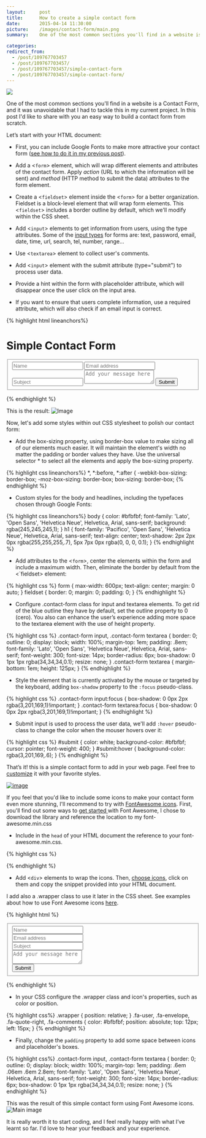 ```yaml
---
layout:     post
title:      How to create a simple contact form
date:       2015-04-14 11:30:00
picture:    /images/contact-form/main.png
summary:    One of the most common sections you'll find in a website is a Contact Form, and it was unavoidable that I had to tackle this in my current project. In this post I'd like to share with you an easy way to build a contact form from scratch. 

categories: 
redirect_from:
  - /post/109767703457
  - /post/109767703457/
  - /post/109767703457/simple-contact-form
  - /post/109767703457/simple-contact-form/
---
```

<div class="center">
  <img src="/images/contact-form/main.png">
</div>

One of the most common sections you'll find in a website is a Contact Form, and it was unavoidable that I had to tackle this in my current project. In this post I'd like to share with you an easy way to build a contact form from scratch. 

Let’s start with your HTML document:

* First, you can include Google Fonts to make more attractive your contact form ([see how to do it in my previous post](http://karlajaramillo.github.io/2015/03/16/make-beatuful-websites-using-google-fonts/)).

* Add a &lt;`form`&gt; element, which will wrap different elements and attributes of the contact form. Apply _action_ (URL to which the information will be sent) and _method_ (HTTP method to submit the data) attributes to the form element.

* Create a &lt;`fieldset`&gt; element inside the &lt;`form`&gt; for a better organization. Fieldset is a block-level element that will wrap form elements. This &lt;`fieldset`&gt; includes a border outline by default, which we'll modify within the CSS sheet.

* Add &lt;`input`&gt; elements to get information from users, using the type attributes. Some of the [input types](http://html5doctor.com/html5-forms-input-types/) for forms are: text, password, email, date, time, url, search, tel, number, range…

* Use &lt;`textarea`&gt; element to collect user's comments.&nbsp;

* Add &lt;`input`&gt; element with the submit  attribute (type="submit") to process user data.

* Provide a hint within the form with placeholder attribute, which will disappear once the user click on the input area.

* If you want to ensure that users complete information, use a required attribute, which will also check if an email input is correct.

{% highlight html lineanchors%}
<!DOCTYPE html>
<html lan="en">
<head>
<link rel="stylesheet" type="text/css" href="assets/stylesheet/main.css">
<link href='http://fonts.googleapis.com/css?family=Lato:100,300,400|Pacifico' rel='stylesheet' type='text/css'>
</head>
<body>
  <h1>Simple Contact Form</h1>
  <!-- Contact Form -->
  <form action="#" method="post">
    <fieldset class="contact-form">
      <input type="text" name="name" placeholder="Name" required>
      <input type="email" name="email" placeholder="Email address" required>
      <input type="text" name="subject" placeholder="Subject" required>
      <textarea name="message" placeholder="Add your message here" required></textarea>
      <input type="submit" id="submit" value="Submit" >
    </fieldset>
  </form>
</body>
</html>
{% endhighlight %}

This is the result:
![Image](/images/contact-form/a_web.png)

Now, let's add some styles within out CSS stylesheet to polish our contact form:

* Add the box-sizing property, using border-box value to make sizing all of our elements much easier. It will maintain the element's width no matter the padding or border values they have. Use the universal selector * to select all the elements and apply the box-sizing property.

{% highlight css lineanchors%}
*,
*:before,
*:after {
  -webkit-box-sizing: border-box;
     -moz-box-sizing: border-box;
          box-sizing: border-box;
{% endhighlight %}

* Custom styles for the body and headlines, including the typefaces chosen through Google Fonts:


{% highlight css lineanchors%}
body {
  color: #bfbfbf;
  font-family: 'Lato', 'Open Sans', 'Helvetica Neue', Helvetica, Arial, sans-serif;
  background: rgba(245,245,245,1);
}
h1 {
  font-family: 'Pacifico', 'Open Sans', 'Helvetica Neue', Helvetica, Arial, sans-serif;
  text-align: center;
  text-shadow: 2px 2px 0px rgba(255,255,255,.7), 5px 7px 0px rgba(0, 0, 0, 0.1);
}
{% endhighlight %}

* Add attributes to the &lt;`form`&gt;, center the elements within the form and include a maximum width. Then, eliminate the border by default from the &lt;`fieldset&gt; element:

{% highlight css %}
form {
  max-width: 600px;
  text-align: center;
  margin: 0 auto;
}
fieldset {
  border: 0;
  margin: 0;
  padding: 0;
}
{% endhighlight %}

* Configure .contact-form class for input and textarea elements. To get rid of the blue outline they have by default, set the outline property to 0 (cero). You also can enhance the user’s experience adding more space to the textarea element with the use of height property.

{% highlight css %}
.contact-form input,
.contact-form textarea {
  border: 0;
  outline: 0;
  display: block;
  width: 100%;
  margin-top: 1em;
  padding: .8em;
  font-family: 'Lato', 'Open Sans', 'Helvetica Neue', Helvetica, Arial, sans-serif;
  font-weight: 300;
  font-size: 14px;
  border-radius: 6px;
  box-shadow: 0 1px 1px rgba(34,34,34,0.1);
  resize: none;
}
.contact-form textarea {
  margin-bottom: 1em;
  height: 125px;
}
{% endhighlight %}

* Style the element that is currently activated by the mouse or targeted by the keyboard, adding `box-shadow` property to the `:focus` pseudo-class.

{% highlight css %}
.contact-form input:focus {
  box-shadow: 0 0px 2px rgba(3,201,169,1)!important;
}
.contact-form textarea:focus {
  box-shadow: 0 0px 2px rgba(3,201,169,1)!important;
} 
{% endhighlight %}

* Submit input is used to process the user data, we'll add `:hover` pseudo-class to change the color when the mouser hovers over it:

{% highlight css %}
#submit {
  color: white; 
  background-color: #bfbfbf;
  cursor: pointer;
  font-weight: 400;
}
#submit:hover {
  background-color: rgba(3,201,169,.6);
}
{% endhighlight %}

That’s it! this is a simple contact form to add in your web page. Feel free to [customize](http://jsfiddle.net/kavajaga/4je44kz8/1/) it with your favorite styles.

[![image](/images/contact-form/b_web.png)](http://jsfiddle.net/kavajaga/4je44kz8/1/)

If you feel that you'd like to include some icons to make your contact form even more stunning, I'll recommend to try with [FontAwesome icons](http://fortawesome.github.io/Font-Awesome/). First, you'll find out some ways to [get started&nbsp;](http://fortawesome.github.io/Font-Awesome/get-started/)with Font Awesome, I chose to download the library and reference the location to my font-awesome.min.css

* Include in the `head` of your HTML document the reference to your font-awesome.min.css.

{% highlight css %}
<link rel="stylesheet" href="assets/font-awesome/css/font-awesome.min.css">
{% endhighlight %}

* Add &lt;`div`&gt; elements to wrap the icons. Then, [choose icons](http://fortawesome.github.io/Font-Awesome/icons/), click on them and copy the snippet provided into your HTML document.

I add also a .wrapper class to use it later in the CSS sheet. See examples about how to use Font Awesome icons [here](http://fortawesome.github.io/Font-Awesome/examples/).

{% highlight html %}
<form action="#" method="post">
  <fieldset class="contact-form">
    <div class="wrapper">
      <i class="fa fa-user"></i>
      <input type="text" name="name" placeholder="Name" required>
    </div>
    <div class="wrapper">
      <i class="fa fa-envelope"></i>
      <input type="email" name="email" placeholder="Email address" required>
    </div>
    <div class="wrapper">
      <i class="fa fa-quote-right"></i>
      <input type="text" name="subject" placeholder="Subject" required>
    </div>
    <div class="wrapper">
      <i class="fa fa-comments"></i>
      <textarea name="message" placeholder="Add your message here" required></textarea>
    </div>
    <input type="submit" id="submit" value="Submit" >
  </fieldset>
</form>
{% endhighlight %}

* In your CSS configure the .wrapper class and icon's properties, such as color or position.

{% highlight css%}
.wrapper {
  position: relative;
}
.fa-user,
.fa-envelope,
.fa-quote-right,
.fa-comments {
  color: #bfbfbf;
  position: absolute;
  top: 12px;
  left: 15px;
}
{% endhighlight %}

* Finally, change the `padding` property to add some space between icons and placeholder's boxes.

{% highlight css%}
.contact-form input,
.contact-form textarea {
  border: 0;
  outline: 0;
  display: block;
  width: 100%;
  margin-top: 1em;
  padding: .6em .06em .6em 2.8em;
  font-family: 'Lato', 'Open Sans', 'Helvetica Neue', Helvetica, Arial, sans-serif;
  font-weight: 300;
  font-size: 14px;
  border-radius: 6px;
  box-shadow: 0 1px 1px rgba(34,34,34,0.1);
  resize: none;
}
{% endhighlight %}

This was the result of this simple contact form using Font Awesome icons.
![Main image](/images/contact-form/main.png)

It is really worth it to start coding, and I feel really happy with what I’ve learnt so far. I'd love to hear your feedback and your experience.









